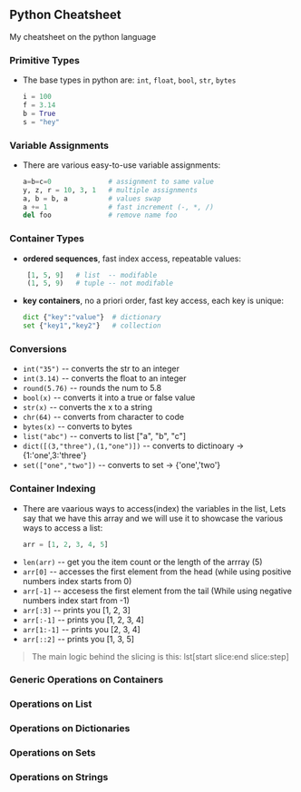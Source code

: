 ## Python Cheatsheet

My cheatsheet on the python language

### Primitive Types

- The base types in python are: `int`, `float`, `bool`, `str`, `bytes`
  ```python
  i = 100
  f = 3.14
  b = True
  s = "hey"
  ```
  
### Variable Assignments

- There are various easy-to-use variable assignments:
  ```python
  a=b=c=0              # assignment to same value
  y, z, r = 10, 3, 1   # multiple assignments
  a, b = b, a          # values swap
  a += 1               # fast increment (-, *, /)
  del foo              # remove name foo
  ```

### Container Types

- __ordered sequences__, fast index access, repeatable values:
  ```python
   [1, 5, 9]   # list  -- modifable
   (1, 5, 9)   # tuple -- not modifable
  ```
  
- __key containers__, no a priori order, fast key access, each key is unique:
  ```python
  dict {"key":"value"}  # dictionary
  set {"key1","key2"}   # collection
  ```

### Conversions

- `int("35")` -- converts the str to an integer
- `int(3.14)` -- converts the float to an integer
- `round(5.76)` -- rounds the num to 5.8
- `bool(x)` -- converts it into a true or false value
- `str(x)` -- converts the x to a string
- `chr(64)` -- converts from character to code
- `bytes(x)` -- converts to bytes
- `list("abc")` -- converts to list ["a", "b", "c"]
- `dict([(3,"three"),(1,"one")])` --  converts to dictinoary -> {1:'one',3:'three'}
- `set(["one","two"])` -- converts to set -> {'one','two'}

### Container Indexing

- There are vaarious ways to access(index) the variables in the list, Lets say that we have this array and we will use it to showcase the various ways to access a list:
  ```python
  arr = [1, 2, 3, 4, 5]
  ```
- `len(arr)` -- get you the item count or the length of the arrray (5)
- `arr[0]` -- accesses the first element from the head (while using positive numbers index starts from 0)
- `arr[-1]` --  accesess the first element from the tail (While using negative numbers index start from -1)
- `arr[:3]` -- prints you [1, 2, 3]
- `arr[:-1]` -- prints you [1, 2, 3, 4]
- `arr[1:-1]` -- prints you [2, 3, 4]
- `arr[::2]` -- prints you [1, 3, 5]
> The main logic behind the slicing is this:  lst[start slice:end slice:step]

### Generic Operations on Containers

### Operations on List

### Operations on Dictionaries

### Operations on Sets 

### Operations on Strings 


